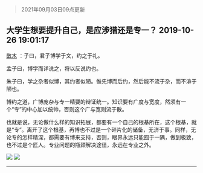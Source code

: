 > 2021年09月03日09点更新
<link rel="stylesheet" href="https://cdn.jsdelivr.net/gh/taotie6/sampleJSON@main/css/photo_show.css">


 ## 大学生想要提升自己，是应涉猎还是专一？ 2019-10-26 19:01:17

 [㪚木](https://www.coolapk.com/feed/14516454?shareKey=OTIwYjA2YWFkM2FhNjEzMTc1MGE~) ：子曰，君子博学于文，约之于礼。

孟子曰，博学而详说之，将以反说约也。

朱子曰，学之杂者似博，其约者似陋。惟先博而后约，然后能不流于杂，而不渰于陋也。

博约之道，广博庞杂与专一精要的辩证统一。知识要有广度与宽度，然须有一个“专”的中心加以统帅，否则这个广与宽则流于散。<!--break-->

也就是说，无论做什么样的知识拓展，都要有一个自己的根基所在，这个根基，就是“专”。离开了这个根基，再博也不过是一个碎片化的储备，无济于事。同样，无论专的怎样精深，都需要有博来支持，否则，眼界永远只能囿于一隅，做到极致，也不过是个匠人。专业问题的瓶颈解决途径，永远在专业之外。 

<div class="album">
<img class="img-item" src="http://image.coolapk.com/feed/2019/0507/23/1081091_4558_1928@400x225.gif" />
<img class="img-item" src="http://image.coolapk.com/feed/2019/1026/19/1081091_8309acad_7675_2349@400x225.gif" />
</div>

 ------- 

